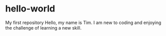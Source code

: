 # hello-world
My first repository
Hello, my name is Tim. I am new to coding and enjoying the challenge of learning a new skill.
